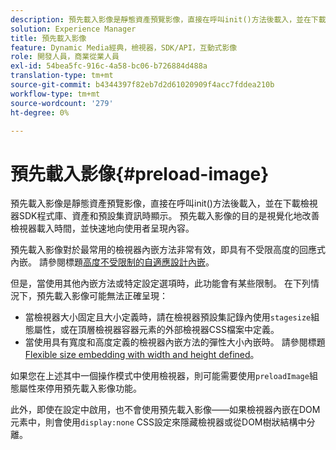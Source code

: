 ```yaml
---
description: 預先載入影像是靜態資產預覽影像，直接在呼叫init()方法後載入，並在下載檢視器SDK程式庫、資產和預設集資訊時顯示。 預先載入影像的目的是視覺化地改善檢視器載入時間，並快速地向使用者呈現內容。
solution: Experience Manager
title: 預先載入影像
feature: Dynamic Media經典，檢視器，SDK/API，互動式影像
role: 開發人員，商業從業人員
exl-id: 54bea5fc-916c-4a58-bc06-b726884d488a
translation-type: tm+mt
source-git-commit: b4344397f82eb7d2d61020909f4acc7fddea210b
workflow-type: tm+mt
source-wordcount: '279'
ht-degree: 0%

---
```


# 預先載入影像{#preload-image}

預先載入影像是靜態資產預覽影像，直接在呼叫init()方法後載入，並在下載檢視器SDK程式庫、資產和預設集資訊時顯示。 預先載入影像的目的是視覺化地改善檢視器載入時間，並快速地向使用者呈現內容。

預先載入影像對於最常用的檢視器內嵌方法非常有效，即具有不受限高度的回應式內嵌。 請參閱標題[高度不受限制的自適應設計內嵌](../../c-html5-aem-asset-viewers/c-html5-aem-interactive-images/c-html5-aem-interactive-images.md#section-6bb5d3c502544ad18a58eafe12a13435)。

但是，當使用其他內嵌方法或特定設定選項時，此功能會有某些限制。 在下列情況下，預先載入影像可能無法正確呈現：

* 當檢視器大小固定且大小定義時，請在檢視器預設集記錄內使用`stagesize`組態屬性，或在頂層檢視器容器元素的外部檢視器CSS檔案中定義。
* 當使用具有寬度和高度定義的檢視器內嵌方法的彈性大小內嵌時。 請參閱標題[Flexible size embedding with width and height defined](../../c-html5-aem-asset-viewers/c-html5-aem-interactive-images/c-html5-aem-interactive-images.md#section-6bb5d3c502544ad18a58eafe12a13435)。

如果您在上述其中一個操作模式中使用檢視器，則可能需要使用`preloadImage`組態屬性來停用預先載入影像功能。

此外，即使在設定中啟用，也不會使用預先載入影像——如果檢視器內嵌在DOM元素中，則會使用`display:none` CSS設定來隱藏檢視器或從DOM樹狀結構中分離。
